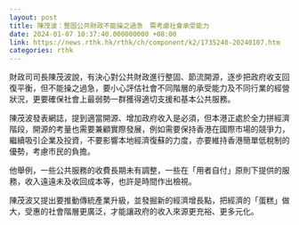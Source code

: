 ```yaml
---
layout: post
title: 陳茂波：整固公共財政不能操之過急　需考慮社會承受能力
date: 2024-01-07 10:37:40.000000000 +08:00
link: https://news.rthk.hk/rthk/ch/component/k2/1735240-20240107.htm
categories: rthk
---
```


財政司司長陳茂波說，有決心對公共財政進行整固、節流開源，逐步把政府收支回復平衡，但不能操之過急，要小心評估社會不同階層的承受能力及不同行業的經營狀況，更要確保社會上最弱勢一群獲得適切支援和基本公共服務。

陳茂波發表網誌，提到適當開源、增加政府收入是必須，但本港正處於全力拼經濟階段，開源的考量也需要兼顧實際發展，例如需要保持香港在國際市場的競爭力，繼續吸引企業及投資，不要影響本地經濟復蘇的力度，亦要維持香港簡單低稅制的優勢，考慮市民的負擔。

他舉例，一些公共服務的收費長期未有調整，一些在「用者自付」原則下提供的服務，收入遠遠未及收回成本等，也許是時間作出檢視。

陳茂波又提出要推動傳統產業升級，並發掘新的經濟增長點，把經濟的「蛋糕」做大，受惠的社會階層更廣泛，才能讓政府的收入來源更充裕、更多元化。
